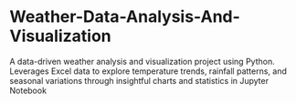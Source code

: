 # Weather-Data-Analysis-And-Visualization
A data-driven weather analysis and visualization project using Python. Leverages Excel data to explore temperature trends, rainfall patterns, and seasonal variations through insightful charts and statistics in Jupyter Notebook
